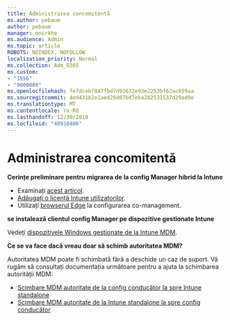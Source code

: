 ```yaml
---
title: Administrarea concomitentă
ms.author: pebaum
author: pebaum
manager: mnirkhe
ms.audience: Admin
ms.topic: article
ROBOTS: NOINDEX, NOFOLLOW
localization_priority: Normal
ms.collection: Adm_O365
ms.custom:
- "1556"
- "9000080"
ms.openlocfilehash: fe7dcebf847fbd7d91632e93e2253bf62ac659aa
ms.sourcegitcommit: 4ed431b2e1aed26d07bd7eba282531537d29ad0e
ms.translationtype: MT
ms.contentlocale: ro-RO
ms.lasthandoff: 12/30/2019
ms.locfileid: "40910406"
---
```

# <a name="co-management"></a>Administrarea concomitentă

**Cerințe preliminare pentru migrarea de la config Manager hibrid la Intune**

- Examinați [acest articol](https://docs.microsoft.com/sccm/mdm/deploy-use/migrate-hybridmdm-to-intunesa).
- [Adăugați o licență Intune utilizatorilor](https://docs.microsoft.com/intune/licenses-assign).
- Utilizați [browserul Edge](https://www.microsoft.com/windows/microsoft-edge) la configurarea co-management.

**se instalează clientul config Manager pe dispozitive gestionate Intune**

Vedeți [dispozitivele Windows gestionate de la Intune MDM](https://docs.microsoft.com/sccm/core/clients/deploy/deploy-clients-to-windows-computers#bkmk_mdm).

**Ce se va face dacă vreau doar să schimb autoritatea MDM?**

Autoritatea MDM poate fi schimbată fără a deschide un caz de suport. Vă rugăm să consultați documentația următoare pentru a ajuta la schimbarea autorității MDM:
- [Scimbare MDM autoritate de la config conducător la spre Intune standalone](https://docs.microsoft.com/sccm/mdm/deploy-use/migrate-change-mdm-authority)
- [Scimbare MDM autoritate de la Intune standalone la spre config conducător](https://docs.microsoft.com/intune-classic/deploy-use/prerequisites-for-enrollment#what-to-do-if-you-choose-the-wrong-mdm-authority-setting)